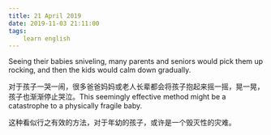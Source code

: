 ```yaml
---
title: 21 April 2019
date: 2019-11-03 21:11:00
tags:
    learn english
---
```

Seeing their babies sniveling,
many parents and seniors would pick them up rocking, and then the kids would
calm down gradually. 

对于孩子一哭一闹，很多爸爸妈妈或老人长辈都会将孩子抱起来摇一摇，晃一晃，孩子也渐渐停止哭泣。This seemingly effective
method might be a catastrophe to a physically fragile baby. 

这种看似行之有效的方法，对于年幼的孩子，或许是一个毁灭性的灾难。
